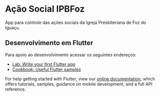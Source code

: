# Ação Social IPBFoz

App para controle das ações sociais da Igreja Presbiteriana de Foz do Iguaçu.

## Desenvolvimento em Flutter

Para apoio ao desenvolvimento acessar os seguintes endereços:

- [Lab: Write your first Flutter app](https://flutter.dev/docs/get-started/codelab)
- [Cookbook: Useful Flutter samples](https://flutter.dev/docs/cookbook)

For help getting started with Flutter, view our
[online documentation](https://flutter.dev/docs), which offers tutorials,
samples, guidance on mobile development, and a full API reference.